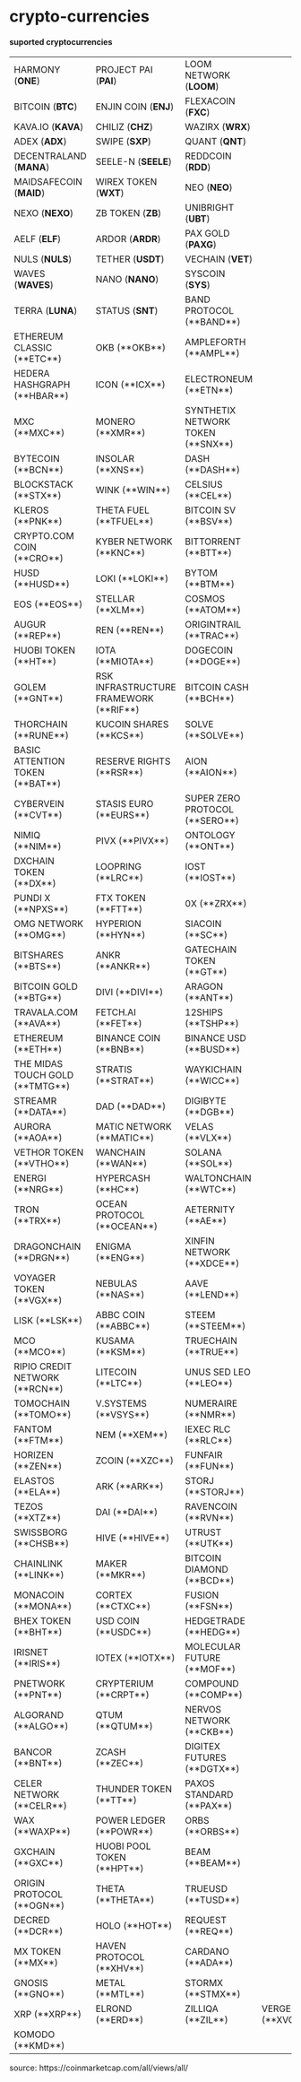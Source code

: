 # crypto-currencies

#### suported cryptocurrencies
<table>
    <tr>
        <td>HARMONY (<b>ONE</b>)</td>
        <td>PROJECT PAI (<b>PAI</b>)</td>
        <td>LOOM NETWORK (<b>LOOM</b>)</td>
    <tr>
    </tr>
        <td>BITCOIN (<b>BTC</b>)</td>
        <td>ENJIN COIN (<b>ENJ</b>)</td>
        <td>FLEXACOIN (<b>FXC</b>)</td>
    <tr>
    </tr>
        <td>KAVA.IO (<b>KAVA</b>)</td>
        <td>CHILIZ (<b>CHZ</b>)</td>
        <td>WAZIRX (<b>WRX</b>)</td>
    <tr>
    </tr>
        <td>ADEX (<b>ADX</b>)</td>
        <td>SWIPE (<b>SXP</b>)</td>
        <td>QUANT (<b>QNT</b>)</td>
    </tr>
    <tr>
        <td>DECENTRALAND (<b>MANA</b>)</td>
        <td>SEELE-N (<b>SEELE</b>)</td>
        <td>REDDCOIN (<b>RDD</b>)</td>
    </tr>
    <tr>
        <td>MAIDSAFECOIN (<b>MAID</b>)</td>
        <td>WIREX TOKEN (<b>WXT</b>)</td>
        <td>NEO (<b>NEO</b>)</td>
    </tr>
    <tr>
        <td>NEXO (<b>NEXO</b>)</td>
        <td>ZB TOKEN (<b>ZB</b>)</td>
        <td>UNIBRIGHT (<b>UBT</b>)</td>
    </tr>
    <tr>
        <td>AELF (<b>ELF</b>)</td>
        <td>ARDOR (<b>ARDR</b>)</td>
        <td>PAX GOLD (<b>PAXG</b>)</td>
    </tr>
    <tr>
        <td>NULS (<b>NULS</b>)</td>
        <td>TETHER (<b>USDT</b>)</td>
        <td>VECHAIN (<b>VET</b>)</td>
    </tr>
    <tr>
        <td>WAVES (<b>WAVES</b>)</td>
        <td>NANO (<b>NANO</b>)</td>
        <td>SYSCOIN (<b>SYS</b>)</td>
    </tr>
    <tr>
        <td>TERRA (<b>LUNA</b>)</td>
        <td>STATUS (<b>SNT</b>)</td>
        <td>BAND PROTOCOL (**BAND**)</td>
    </tr>
    <tr>
        <td>ETHEREUM CLASSIC (**ETC**)</td>
        <td>OKB (**OKB**)</td>
        <td>AMPLEFORTH (**AMPL**)</td>
    </tr>
    <tr>
        <td>HEDERA HASHGRAPH (**HBAR**)</td>
        <td>ICON (**ICX**)</td>
        <td>ELECTRONEUM (**ETN**)</td>
    </tr>
    <tr>
        <td>MXC (**MXC**)</td>
        <td>MONERO (**XMR**)</td>
        <td>SYNTHETIX NETWORK TOKEN (**SNX**)</td>
    </tr>
    <tr>
        <td>BYTECOIN (**BCN**)</td>
        <td>INSOLAR (**XNS**)</td>
        <td>DASH (**DASH**)</td>
    </tr>
    <tr>
        <td>BLOCKSTACK (**STX**)</td>
        <td>WINK (**WIN**)</td>
        <td>CELSIUS (**CEL**)</td>
    </tr>
    <tr>
        <td>KLEROS (**PNK**)</td>
        <td>THETA FUEL (**TFUEL**)</td>
        <td>BITCOIN SV (**BSV**)</td>
    </tr>
    <tr>
        <td>CRYPTO.COM COIN (**CRO**)</td>
        <td>KYBER NETWORK (**KNC**)</td>
        <td>BITTORRENT (**BTT**)</td>
    </tr>
    <tr>
        <td>HUSD (**HUSD**)</td>
        <td>LOKI (**LOKI**)</td>
        <td>BYTOM (**BTM**)</td>
    </tr>
    <tr>
        <td>EOS (**EOS**)</td>
        <td>STELLAR (**XLM**)</td>
        <td>COSMOS (**ATOM**)</td>
    </tr>
    <tr>
        <td>AUGUR (**REP**)</td>
        <td>REN (**REN**)</td>
        <td>ORIGINTRAIL (**TRAC**)</td>
    </tr>
    <tr>
        <td>HUOBI TOKEN (**HT**)</td>
        <td>IOTA (**MIOTA**)</td>
        <td>DOGECOIN (**DOGE**)</td>
    </tr>
    <tr>
        <td>GOLEM (**GNT**)</td>
        <td>RSK INFRASTRUCTURE FRAMEWORK (**RIF**)</td>
        <td>BITCOIN CASH (**BCH**)</td>
    </tr>
    <tr>
        <td>THORCHAIN (**RUNE**)</td>
        <td>KUCOIN SHARES (**KCS**)</td>
        <td>SOLVE (**SOLVE**)</td>
    </tr>
    <tr>
        <td>BASIC ATTENTION TOKEN (**BAT**)</td>
        <td>RESERVE RIGHTS (**RSR**)</td>
        <td>AION (**AION**)</td>
    </tr>
    <tr>
        <td>CYBERVEIN (**CVT**)</td>
        <td>STASIS EURO (**EURS**)</td>
        <td>SUPER ZERO PROTOCOL (**SERO**)</td>
    </tr>
    <tr>
        <td>NIMIQ (**NIM**)</td>
        <td>PIVX (**PIVX**)</td>
        <td>ONTOLOGY (**ONT**)</td>
    </tr>
    <tr>
        <td>DXCHAIN TOKEN (**DX**)</td>
        <td>LOOPRING (**LRC**)</td>
        <td>IOST (**IOST**)</td>
    </tr>
    <tr>
        <td>PUNDI X (**NPXS**)</td>
        <td>FTX TOKEN (**FTT**)</td>
        <td>0X (**ZRX**)</td>
    </tr>
    <tr>
        <td>OMG NETWORK (**OMG**)</td>
        <td>HYPERION (**HYN**)</td>
        <td>SIACOIN (**SC**)</td>
    </tr>
    <tr>
        <td>BITSHARES (**BTS**)</td>
        <td>ANKR (**ANKR**)</td>
        <td>GATECHAIN TOKEN (**GT**)</td>
    </tr>
    <tr>
        <td>BITCOIN GOLD (**BTG**)</td>
        <td>DIVI (**DIVI**)</td>
        <td>ARAGON (**ANT**)</td>
    </tr>
    <tr>
        <td>TRAVALA.COM (**AVA**)</td>
        <td>FETCH.AI (**FET**)</td>
        <td>12SHIPS (**TSHP**)</td>
    </tr>
    <tr>
        <td>ETHEREUM (**ETH**)</td>
        <td>BINANCE COIN (**BNB**)</td>
        <td>BINANCE USD (**BUSD**)</td>
    </tr>
    <tr>
        <td>THE MIDAS TOUCH GOLD (**TMTG**)</td>
        <td>STRATIS (**STRAT**)</td>
        <td>WAYKICHAIN (**WICC**)</td>
    </tr>
    <tr>
        <td>STREAMR (**DATA**)</td>
        <td>DAD (**DAD**)</td>
        <td>DIGIBYTE (**DGB**)</td>
    </tr>
    <tr>
        <td>AURORA (**AOA**)</td>
        <td>MATIC NETWORK (**MATIC**)</td>
        <td>VELAS (**VLX**)</td>
    </tr>
    <tr>
        <td>VETHOR TOKEN (**VTHO**)</td>
        <td>WANCHAIN (**WAN**)</td>
        <td>SOLANA (**SOL**)</td>
    </tr>
    <tr>
        <td>ENERGI (**NRG**)</td>
        <td>HYPERCASH (**HC**)</td>
        <td>WALTONCHAIN (**WTC**)</td>
    </tr>
    <tr>
        <td>TRON (**TRX**)</td>
        <td>OCEAN PROTOCOL (**OCEAN**)</td>
        <td>AETERNITY (**AE**)</td>
    </tr>
    <tr>
        <td>DRAGONCHAIN (**DRGN**)</td>
        <td>ENIGMA (**ENG**)</td>
        <td>XINFIN NETWORK (**XDCE**)</td>
    </tr>
    <tr>
        <td>VOYAGER TOKEN (**VGX**)</td>
        <td>NEBULAS (**NAS**)</td>
        <td>AAVE (**LEND**)</td>
    </tr>
    <tr>
        <td>LISK (**LSK**)</td>
        <td>ABBC COIN (**ABBC**)</td>
        <td>STEEM (**STEEM**)</td>
    </tr>
    <tr>
        <td>MCO (**MCO**)</td>
        <td>KUSAMA (**KSM**)</td>
        <td>TRUECHAIN (**TRUE**)</td>
    </tr>
    <tr>
        <td>RIPIO CREDIT NETWORK (**RCN**)</td>
        <td>LITECOIN (**LTC**)</td>
        <td>UNUS SED LEO (**LEO**)</td>
    </tr>
    <tr>
        <td>TOMOCHAIN (**TOMO**)</td>
        <td>V.SYSTEMS (**VSYS**)</td>
        <td>NUMERAIRE (**NMR**)</td>
    </tr>
    <tr>
        <td>FANTOM (**FTM**)</td>
        <td>NEM (**XEM**)</td>
        <td>IEXEC RLC (**RLC**)</td>
    </tr>
    <tr>
        <td>HORIZEN (**ZEN**)</td>
        <td>ZCOIN (**XZC**)</td>
        <td>FUNFAIR (**FUN**)</td>
    </tr>
    <tr>
        <td>ELASTOS (**ELA**)</td>
        <td>ARK (**ARK**)</td>
        <td>STORJ (**STORJ**)</td>
    </tr>
    <tr>
        <td>TEZOS (**XTZ**)</td>
        <td>DAI (**DAI**)</td>
        <td>RAVENCOIN (**RVN**)</td>
    </tr>
    <tr>
        <td>SWISSBORG (**CHSB**)</td>
        <td>HIVE (**HIVE**)</td>
        <td>UTRUST (**UTK**)</td>
    </tr>
    <tr>
        <td>CHAINLINK (**LINK**)</td>
        <td>MAKER (**MKR**)</td>
        <td>BITCOIN DIAMOND (**BCD**)</td>
    </tr>
    <tr>
        <td>MONACOIN (**MONA**)</td>
        <td>CORTEX (**CTXC**)</td>
        <td>FUSION (**FSN**)</td>
    </tr>
    <tr>
        <td>BHEX TOKEN (**BHT**)</td>
        <td>USD COIN (**USDC**)</td>
        <td>HEDGETRADE (**HEDG**)</td>
    </tr>
    <tr>
        <td>IRISNET (**IRIS**)</td>
        <td>IOTEX (**IOTX**)</td>
        <td>MOLECULAR FUTURE (**MOF**)</td>
    </tr>
    <tr>
        <td>PNETWORK (**PNT**)</td>
        <td>CRYPTERIUM (**CRPT**)</td>
        <td>COMPOUND (**COMP**)</td>
    </tr>
    <tr>
        <td>ALGORAND (**ALGO**)</td>
        <td>QTUM (**QTUM**)</td>
        <td>NERVOS NETWORK (**CKB**)</td>
    </tr>
    <tr>
        <td>BANCOR (**BNT**)</td>
        <td>ZCASH (**ZEC**)</td>
        <td>DIGITEX FUTURES (**DGTX**)</td>
    </tr>
    <tr>
        <td>CELER NETWORK (**CELR**)</td>
        <td>THUNDER TOKEN (**TT**)</td>
        <td>PAXOS STANDARD (**PAX**)</td>
    </tr>
    <tr>
        <td>WAX (**WAXP**)</td>
        <td>POWER LEDGER (**POWR**)</td>
        <td>ORBS (**ORBS**)</td>
    </tr>
    <tr>
        <td>GXCHAIN (**GXC**)</td>
        <td>HUOBI POOL TOKEN (**HPT**)</td>
        <td>BEAM (**BEAM**)</td>
    </tr>
    <tr>
        <td>ORIGIN PROTOCOL (**OGN**)</td>
        <td>THETA (**THETA**)</td>
        <td>TRUEUSD (**TUSD**)</td>
    </tr>
    <tr>
        <td>DECRED (**DCR**)</td>
        <td>HOLO (**HOT**)</td>
        <td>REQUEST (**REQ**)</td>
    </tr>
    <tr>
        <td>MX TOKEN (**MX**)</td>
        <td>HAVEN PROTOCOL (**XHV**)</td>
        <td>CARDANO (**ADA**)</td>
    </tr>
    <tr>
        <td>GNOSIS (**GNO**)</td>
        <td>METAL (**MTL**)</td>
        <td>STORMX (**STMX**)</td>
    </tr>
    <tr>
        <td>XRP (**XRP**)</td>
        <td>ELROND (**ERD**)</td>
        <td>ZILLIQA (**ZIL**)</td>
        <td>VERGE (**XVG**)</td>
    </tr>
    <tr>
        <td>KOMODO (**KMD**)</td>
</table>
source: https://coinmarketcap.com/all/views/all/

